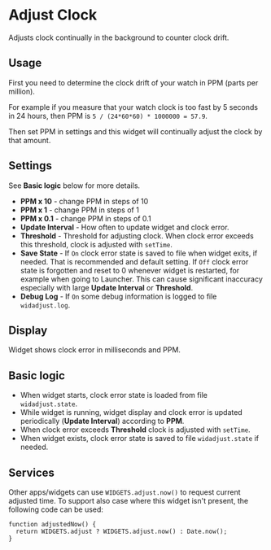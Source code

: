 # Adjust Clock

Adjusts clock continually in the background to counter clock drift.

## Usage

First you need to determine the clock drift of your watch in PPM (parts per million).

For example if you measure that your watch clock is too fast by 5 seconds in 24 hours,
then PPM is `5 / (24*60*60) * 1000000 = 57.9`.

Then set PPM in settings and this widget will continually adjust the clock by that amount.

## Settings

See **Basic logic** below for more details.

- **PPM x 10** - change PPM in steps of 10
- **PPM x 1** - change PPM in steps of 1
- **PPM x 0.1** - change PPM in steps of 0.1
- **Update Interval** - How often to update widget and clock error.
- **Threshold** - Threshold for adjusting clock.
  When clock error exceeds this threshold, clock is adjusted with `setTime`.
- **Save State** - If `On` clock error state is saved to file when widget exits, if needed.
  That is recommended and default setting.
  If `Off` clock error state is forgotten and reset to 0 whenever widget is restarted,
  for example when going to Launcher. This can cause significant inaccuracy especially
  with large **Update Interval** or **Threshold**.
- **Debug Log** - If `On` some debug information is logged to file `widadjust.log`.

## Display

Widget shows clock error in milliseconds and PPM.

## Basic logic

- When widget starts, clock error state is loaded from file `widadjust.state`.
- While widget is running, widget display and clock error is updated
  periodically (**Update Interval**) according to **PPM**.
- When clock error exceeds **Threshold** clock is adjusted with `setTime`.
- When widget exists, clock error state is saved to file `widadjust.state` if needed.

## Services

Other apps/widgets can use `WIDGETS.adjust.now()` to request current adjusted time.
To support also case where this widget isn't present, the following code can be used:

```
function adjustedNow() {
  return WIDGETS.adjust ? WIDGETS.adjust.now() : Date.now();
}
```
